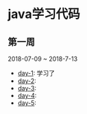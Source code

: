 # java学习代码

## 第一周

2018-07-09 ~ 2018-7-13


- [day-1](day-1): 学习了
- [day-2](day-2):
- [day-3](day-3):
- [day-4](day-4):
- [day-5](day-5):

